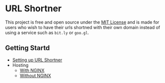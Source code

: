# URL Shortner

This project is free and open source under the [MIT License](https://opensource.org/licenses/MIT) and is made for users who wish to have their urls shortned with their own domain instead of using a service such as `bit.ly` or `goo.gl`.

## Getting Startd

- [Setting up URL Shortner](https://github.com/tommyshelby9121/urlshortner/blob/master/docs/SETUP.md)
- Hosting
    - [With NGINX](https://github.com/tommyshelby9121/urlshortner/blob/master/docs/hosting/vps/WITH_NGINX.md)
    - [Without NGINX](https://github.com/tommyshelby9121/urlshortner/blob/master/docs/hosting/vps/WITHOUT_NGINX.md)